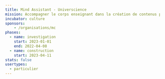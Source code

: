 ```yaml
---
title: Mind Assistant - Universcience
mission: Accompagner le corps enseignant dans la création de contenus pédagogiques scientifiques
incubator: culture
sponsors: 
    - /organisations/mc
phases:
  - name: investigation
    start: 2023-01-01
    end: 2022-04-08
  - name: construction
    start: 2023-04-11
stats: false
usertypes:
  - particulier
---
```

